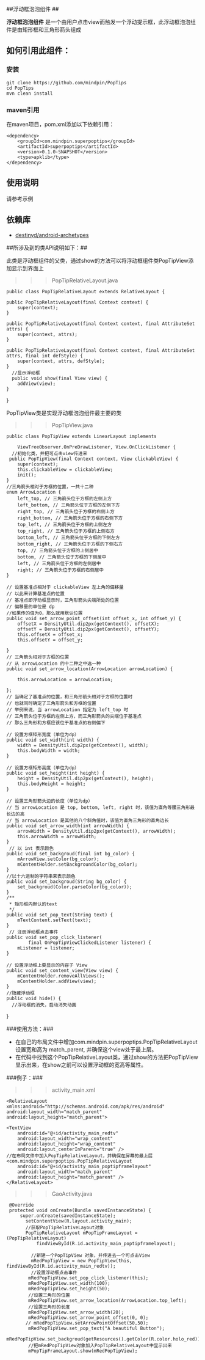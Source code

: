 ##浮动框泡泡组件 ##

**浮动框泡泡组件** 是一个由用户点击view而触发一个浮动提示框，此浮动框泡泡组件是由矩形框和三角形箭头组成

如何引用此组件：
-------------
### 安装

```
git clone https://github.com/mindpin/PopTips
cd PopTips
mvn clean install
```

### maven引用

在maven项目，pom.xml添加以下依赖引用：

```
<dependency>
    <groupId>com.mindpin.superpoptips</groupId>
    <artifactId>superpoptips</artifactId>
    <version>0.1.0-SNAPSHOT</version>
    <type>apklib</type>
</dependency>
```

使用说明
---------------------
请参考示例


依赖库
---------------------
* [destinyd/android-archetypes][android-archetypes]


##所涉及到的类API说明如下：##

此类是浮动框组件的父类，通过show的方法可以将浮动框组件类PopTipView添加显示到界面上   
>>> PopTipRelativeLayout.java

    public class PopTipRelativeLayout extends RelativeLayout {
    
    public PopTipRelativeLayout(final Context context) {
        super(context);
    }

    public PopTipRelativeLayout(final Context context, final AttributeSet attrs) {
        super(context, attrs);
    }

    public PopTipRelativeLayout(final Context context, final AttributeSet attrs, final int defStyle) {
        super(context, attrs, defStyle);
    }
      //显示浮动框
      public void show(final View view) {
        addView(view);
    }
}

PopTipView类是实现浮动框泡泡组件最主要的类

>>>PopTipView.java

    public class PopTipView extends LinearLayout implements

		ViewTreeObserver.OnPreDrawListener, View.OnClickListener {
      //初始化类，并把可点击view传进来
     public PopTipView(final Context context, View clickableView) {
		super(context);
		this.clickableView = clickableView;
		init();
	}
    //三角箭头相对于方框的位置，一共十二种
	enum ArrowLocation {
		left_top, // 三角箭头位于方框的左侧上方
		left_bottom, // 三角箭头位于方框的左侧下方
		right_top, // 三角箭头位于方框的右侧上方
		right_bottom, // 三角箭头位于方框的右侧下方
		top_left, // 三角箭头位于方框的上侧左方
		top_right, // 三角箭头位于方框的上侧右方
		bottom_left, // 三角箭头位于方框的下侧左方
		bottom_right, // 三角箭头位于方框的下侧右方
		top, // 三角箭头位于方框的上侧居中
		bottom, // 三角箭头位于方框的下侧居中
		left, // 三角箭头位于方框的左侧居中
		right; // 三角箭头位于方框的右侧居中
	}

    // 设置基准点相对于 clickableView 左上角的偏移量
	// 以此来计算基准点的位置
	// 基准点即浮动框显示时，三角形箭头尖端所处的位置
	// 偏移量的单位是 dp
    //如果传的值为0，那么就用默认位置
	public void set_arrow_point_offset(int offset_x, int offset_y) {
		offsetX = DensityUtil.dip2px(getContext(), offsetX);
		offsetY = DensityUtil.dip2px(getContext(), offsetY);
		this.offsetX = offset_x;
		this.offsetY = offset_y;

	}
    // 三角箭头相对于方框的位置
  	// 从 arrowLocation 的十二种之中选一种
	public void set_arrow_location(ArrowLocation arrowLocation) {

		this.arrowLocation = arrowLocation;

	};
    // 当确定了基准点的位置，和三角形箭头相对于方框的位置时
	// 也就同时确定了三角形箭头和方框的位置
	// 举例来说，当 arrowLocation 指定为 left_top 时
	// 三角箭头位于方框的左侧上方，而三角形箭头的尖端位于基准点
	// 那么三角形和方框应该位于基准点的右侧偏下

	// 设置方框矩形宽度（单位为dp）
	public void set_width(int width) {
		width = DensityUtil.dip2px(getContext(), width);
		this.bodyWidth = width;
	}

	// 设置方框矩形高度（单位为dp）
	public void set_height(int height) {
		height = DensityUtil.dip2px(getContext(), height);
		this.bodyHeight = height;
	}

	// 设置三角形箭头边的长度（单位为dp）
	// 当 arrowLocation 是 top, bottom, left, right 时，该值为直角等腰三角形最长边的高
	// 当 arrowLocation 是其他的八个斜角值时，该值为直角三角形的直角边长
	public void set_arrow_width(int arrowWidth) {
		arrowWidth = DensityUtil.dip2px(getContext(), arrowWidth);
		this.arrowWidth = arrowWidth;
	}
     // 以 int 表示颜色
	public void set_backgroud(final int bg_color) {
		mArrowView.setColor(bg_color);
		mContentHolder.setBackgroundColor(bg_color);
	}
    //以十六进制的字符串来表示颜色
	public void set_backgroud(String bg_color) {
		set_backgroud(Color.parseColor(bg_color));
	}
    /**
     * 矩形框内默认的text
     */
	public void set_pop_text(String text) {
		mTextContent.setText(text);
	}
     // 注册浮动框点击事件
	public void set_pop_click_listener(
			final OnPopTipViewClickedListener listener) {
		mListener = listener;
	}

	// 设置浮动框上要显示的内容子 View
	public void set_content_view(View view) {
		mContentHolder.removeAllViews();
		mContentHolder.addView(view);
	}
    //隐藏浮动框
    public void hide() {
      //浮动框的消失，启动消失动画
   }

###使用方法：###
-  在自己的布局文件中增加com.mindpin.superpoptips.PopTipRelativeLayout设置宽和高为 match_parent, 并确保这个view处于最上层。
- 在代码中找到这个PopTipRelativeLayout类，通过show的方法把PopTipView显示出来，在show之前可以设置浮动框的宽高等属性。

###例子：###

>>>activity_main.xml

    <RelativeLayout
    xmlns:android="http://schemas.android.com/apk/res/android"
    android:layout_width="match_parent"
    android:layout_height="match_parent">

    <TextView
        android:id="@+id/activity_main_redtv"
        android:layout_width="wrap_content"
        android:layout_height="wrap_content"
        android:layout_centerInParent="true" />
    //在布局文件中加入PopTipRelativeLayout，并确保在屏幕的最上层
    <com.mindpin.superpoptips.PopTipRelativeLayout
        android:id="@+id/activity_main_poptipframelayout"
        android:layout_width="match_parent"
        android:layout_height="match_parent" />
    </RelativeLayout>

   >>>GaoActivity.java
   
     @Override
     protected void onCreate(Bundle savedInstanceState) {
         super.onCreate(savedInstanceState);
           setContentView(R.layout.activity_main);
           //获取PopTipRelativeLayout对象
           PopTipRelativeLayout mPopTipFrameLayout = (PopTipRelativeLayout)
               findViewById(R.id.activity_main_poptipframelayout);

             //新建一个PopTipView 对象，并传进去一个可点击View
		     mRedPopTipView = new PopTipView(this, findViewById(R.id.activity_main_redtv));
		     //设置浮动框点击事件
		    mRedPopTipView.set_pop_click_listener(this);
		    mRedPopTipView.set_width(100);
		    mRedPopTipView.set_height(50);
		    //设置三角形的位置
		    mRedPopTipView.set_arrow_location(ArrowLocation.top_left);
		    //设置三角形的长度
		    mRedPopTipView.set_arrow_width(20);
		    mRedPopTipView.set_arrow_point_offset(0, 0);
		   // mRedPopTipView.setArrowPointOffset(50,50);
		    mRedPopTipView.set_pop_text("A beautiful Button");
		    mRedPopTipView.set_backgroud(getResources().getColor(R.color.holo_red));
            //把mRedPopTipView对象加入PopTipRelativeLayout中显示出来
		    mPopTipFrameLayout.show(mRedPopTipView);



[android-archetypes]: https://github.com/destinyd/android-archetypes